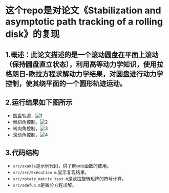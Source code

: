 # 这个repo是对论文《Stabilization and asymptotic path tracking of a rolling disk》的复现
## **1.概述**：此论文描述的是一个滚动圆盘在平面上滚动（保持圆盘直立状态），利用高等动力学知识，使用拉格朗日-欧拉方程求解动力学结果，对圆盘进行动力学控制，使其绕平面的一个圆形轨迹运动。
## **2.运行结果如下图所示**
* 圆盘轨迹，![1](https://github.com/wanghuohuo0716/Rolldisk/imgae/Result.jpg)
* 倾斜角控制，![2](https://github.com/wanghuohuo0716/Rolldisk/imgae/Leaning_Angle.jpg)
* 转向角控制，![3](https://github.com/wanghuohuo0716/Rolldisk/imgae/Steering_Angle.jpg)
* 滚动角控制，![4](https://github.com/wanghuohuo0716/Rolldisk/imgae/Rolling_Angle.jpg)
## **3.代码结构**
* `src/examle`是示例代码，供了解ode函数的使用。
* `src/src/Execution.m`,显示复现结果。 
* `src/rotate_matrix_test.m`是欧拉旋转矩阵的符号计算。
* `src/odefun.m`是微分方程求解。